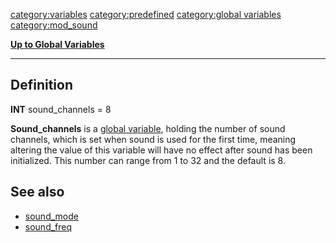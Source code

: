 <category:variables> <category:predefined> [category:global
variables](category:global_variables "wikilink") <category:mod_sound>

[**Up to Global Variables**](Global_variables "wikilink")

------------------------------------------------------------------------

Definition
----------

**INT** sound\_channels = 8

**Sound\_channels** is a [global variable](global_variable "wikilink"),
holding the number of sound channels, which is set when sound is used
for the first time, meaning altering the value of this variable will
have no effect after sound has been initialized. This number can range
from 1 to 32 and the default is 8.

See also
--------

-   [sound\_mode](sound_mode "wikilink")
-   [sound\_freq](sound_freq "wikilink")

